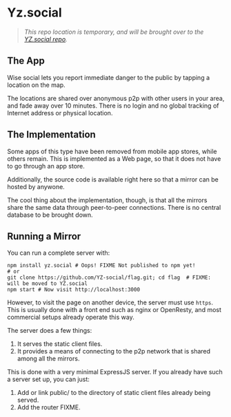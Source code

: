 # Yz.social

> _This repo location is temporary, and will be brought over to the [YZ.social repo](https://github.com/YZ-social/YZ.social)._

## The App

Wise social lets you report immediate danger to the public by tapping a location on the map.

The locations are shared over anonymous p2p with other users in your area, and fade away over 10 minutes.
There is no login and no global tracking of Internet address or physical location.

## The Implementation

Some apps of this type have been removed from mobile app stores, while others remain. This is implemented as a Web page, so that it does not have to go through an app store.

Additionally, the source code is available right here so that a mirror can be hosted by anywone. 

The cool thing about the implementation, though, is that all the mirrors share the same data through peer-to-peer connections. There is no central database to be brought down.

## Running a Mirror

You can run a complete server with:

```
npm install yz.social # Oops! FIXME Not published to npm yet!
# or
git clone https://github.com/YZ-social/flag.git; cd flag  # FIXME: will be moved to YZ.social
npm start # Now visit http://localhost:3000
```

However, to visit the page on another device, the server must use `https`. This is usually done with a front end such as nginx or OpenResty, and most commercial setups already operate this way.

The server does a few things:
1. It serves the static client files.
2. It provides a means of connecting to the p2p network that is shared among all the mirrors.

This is done with a very minimal ExpressJS server. If you already have such a server set up, you can just:
1. Add or link public/ to the directory of static client files already being served.
2. Add the router FIXME.
